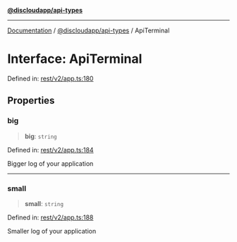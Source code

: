 [**@discloudapp/api-types**](../README.md)

***

[Documentation](../../../packages.md) / [@discloudapp/api-types](../README.md) / ApiTerminal

# Interface: ApiTerminal

Defined in: [rest/v2/app.ts:180](https://github.com/discloud/discloud.app/blob/8d6df0b18784d1a4408701ac8e6b9db44dbb7133/packages/api-types/rest/v2/app.ts#L180)

## Properties

### big

> **big**: `string`

Defined in: [rest/v2/app.ts:184](https://github.com/discloud/discloud.app/blob/8d6df0b18784d1a4408701ac8e6b9db44dbb7133/packages/api-types/rest/v2/app.ts#L184)

Bigger log of your application

***

### small

> **small**: `string`

Defined in: [rest/v2/app.ts:188](https://github.com/discloud/discloud.app/blob/8d6df0b18784d1a4408701ac8e6b9db44dbb7133/packages/api-types/rest/v2/app.ts#L188)

Smaller log of your application
